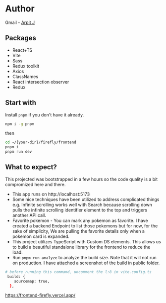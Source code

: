 # Author

Gmail - [Arpit J](mailto:gddjngr@gmail.com)

## Packages

- React+TS
- Vite
- Sass
- Redux toolkit
- Axios
- ClassNames
- React intersection observer
- Redux

## Start with

Install `pnpm` if you don't have it already.

```sh
npm i -g pnpm
```

then

```sh
cd ~/{your-dir}/firefly/frontend
pnpm i
pnpm run dev
```

## What to expect?

This projected was bootstrapped in a few hours so the code quality is a bit compromized here and there.

- This app runs on http://localhost:5173
- Some nice techniques have been utilized to address complicated things e.g. Infinite scrolling works well with Search because scrolling down pulls the infinite scrolling identifier element to the top and triggers another API call.
- Favorite pokemon - You can mark any pokemon as favorite. I have created a backend Endpoint to list those pokemons but for now, for the sake of simplicity, We are pulling the favorite details only when a pokemon card is expanded.
- This project utilizes TypeScript with Custom DS elements. This allows us to build a beautiful standalone library for the frontend to reduce the load.
- Run `pnpm run analyze` to analyze the build size. Note that it will not run on production. I have attached a screenshot of the build in public folder.

```sh
# before running this command, uncomment the l:8 in vite.config.ts
 build: {
    sourcemap: true,
  },
```

<!-- Live app -->

https://frontend-firefly.vercel.app/
